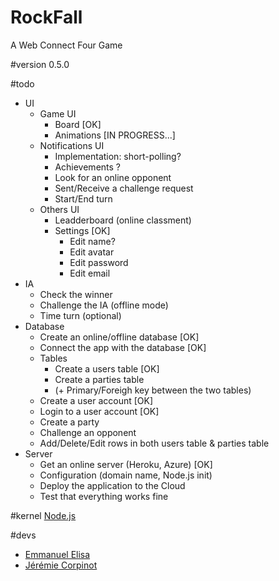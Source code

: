 RockFall
========

A Web Connect Four Game

#version
0.5.0

#todo
* UI
    * Game UI
        * Board [OK]
        * Animations [IN PROGRESS...]
    * Notifications UI
        * Implementation: short-polling?
        * Achievements ?
        * Look for an online opponent
        * Sent/Receive a challenge request
        * Start/End turn
    * Others UI
        * Leadderboard (online classment)
        * Settings [OK]
            * Edit name?
            * Edit avatar
            * Edit password
            * Edit email
* IA
    * Check the winner
    * Challenge the IA (offline mode)
    * Time turn (optional)
* Database
    * Create an online/offline database [OK]
    * Connect the app with the database [OK]
    * Tables
        * Create a users table [OK]
        * Create a parties table
        * (+ Primary/Foreigh key between the two tables)
    * Create a user account [OK]
    * Login to a user account [OK]
    * Create a party
    * Challenge an opponent
    * Add/Delete/Edit rows in both users table & parties table
* Server
    * Get an online server (Heroku, Azure) [OK]
    * Configuration (domain name, Node.js init)
    * Deploy the application to the Cloud
    * Test that everything works fine


#kernel
[Node.js](http://nodejs.org/)

#devs
* [Emmanuel Elisa](man_y_c@hotmail.fr)
* [Jérémie Corpinot](jeremiecorpinot@outlook.com)
